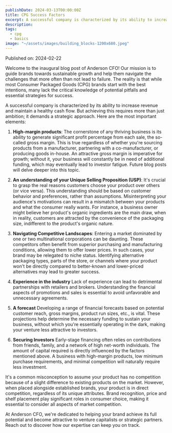 ```yaml
---
publishDate: 2024-03-13T00:00:00Z
title: CPG Success Factors
excerpt: A successful company is characterized by its ability to increase revenue and maintain a healthy cash flow. But achieving this requires more than just ambition; it demands a strategic approach.
description: 
tags:
  - cpg
  - basics
image: "~/assets/images/building_blocks-1200x680.jpeg"
---
```



Published on: 2024-02-22

Welcome to the inaugural blog post of Anderson CFO! Our mission is to guide brands towards sustainable growth and help them navigate the challenges that more often than not lead to failure. The reality is that while most Consumer Packaged Goods (CPG) brands start with the best intentions, many lack the critical knowledge of potential pitfalls and essential strategies for success.

A successful company is characterized by its ability to increase revenue and maintain a healthy cash flow. But achieving this requires more than just ambition; it demands a strategic approach.  Here are the most important elements:

1. **High-margin products**: The cornerstone of any thriving business is its ability to generate significant profit percentage from each sale, the so-called gross margin. This is true regardless of whether you're sourcing products from a manufacturer, partnering with a co-manufacturer, or producing goods in-house. An attractive gross margin is imperative for growth; without it, your business will constantly be in need of additional funding, which may eventually lead to investor fatigue. Future blog posts will delve deeper into this topic.

2. **An understanding of your Unique Selling Proposition (USP)**: It's crucial to grasp the real reasons customers choose your product over others (or vice versa). This understanding should be based on customer behavior and preferences, rather than assumptions. Misinterpreting your audience's motivations can result in a mismatch between your products and what the consumer really wants. For instance, a business owner might believe her product's organic ingredients are the main draw, when in reality, customers are attracted by the convenience of the packaging size, indifferent to the product's organic nature.

3. **Navigating Competitive Landscapes**: Entering a market dominated by one or two multinational corporations can be daunting. These competitors often benefit from superior purchasing and manufacturing conditions, allowing them to offer lower prices. In such cases, your brand may be relegated to niche status. Identifying alternative packaging types, parts of the store, or channels where your product won't be directly compared to better-known and lower-priced alternatives may lead to greater success.

4. **Experience in the industry** Lack of experience can lead to detrimental partnerships with retailers and brokers. Understanding the financial aspects of promotions and sales is essential to avoid unfavorable and unnecessary agreements.

5. **A forecast** Developing a range of financial forecasts based on potential customer reach, gross margins, product run sizes, etc., is vital. These projections help determine the necessary funding to sustain your business, without which you're essentially operating in the dark, making your venture less attractive to investors.

6. **Securing Investors** Early-stage financing often relies on contributions from friends, family, and a network of high net-worth individuals. The amount of capital required is directly influenced by the factors mentioned above. A business with high-margin products, low minimum purchase requirements, and minimal competition will naturally require less investment.   


It's a common misconception to assume your product has no competition because of a slight difference to existing products on the market. However, when placed alongside established brands, your product is in direct competition, regardless of its unique attributes. Brand recognition, price and shelf placement play significant roles in consumer choice, making it essential to consider all aspects of market competition.

At Anderson CFO, we're dedicated to helping your brand achieve its full potential and become attractive to venture capitalists or strategic partners. Reach out to discover how our expertise can keep you on track.